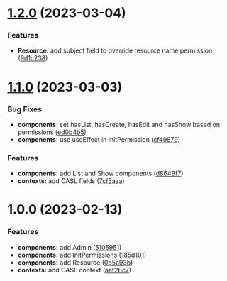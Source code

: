 # [1.2.0](https://github.com/ra-libs/react-rbac/compare/v1.1.0...v1.2.0) (2023-03-04)


### Features

* **Resource:** add subject field to override resource name permission ([9d1c238](https://github.com/ra-libs/react-rbac/commit/9d1c23840d636176140cabd32e2c845a7995260c))

# [1.1.0](https://github.com/ra-libs/react-rbac/compare/v1.0.0...v1.1.0) (2023-03-03)


### Bug Fixes

* **components:** set hasList, hasCreate, hasEdit and hasShow based on permissions ([ed0b4b5](https://github.com/ra-libs/react-rbac/commit/ed0b4b5e11a011cfb7f7393c81c9c06be5d1b199))
* **components:** use useEffect in initPermission ([cf49879](https://github.com/ra-libs/react-rbac/commit/cf498791eb1530e472dd7bfa2a221ec6fe6873ec))


### Features

* **components:** add List and Show components ([d8649f7](https://github.com/ra-libs/react-rbac/commit/d8649f7add3a8832a8c34a43523ffc407cd517c8))
* **contexts:** add CASL fields ([7cf5aaa](https://github.com/ra-libs/react-rbac/commit/7cf5aaaffb13820d47654889a7ee69c87909a931))

# 1.0.0 (2023-02-13)


### Features

* **components:** add Admin ([5105951](https://github.com/ra-libs/react-rbac/commit/51059518c4350c990439347031b905f853d7bc69))
* **components:** add InitPermissions ([185d101](https://github.com/ra-libs/react-rbac/commit/185d101fb2b07f52183c0b79a46f838b15b48814))
* **components:** add Resource ([0b5a93b](https://github.com/ra-libs/react-rbac/commit/0b5a93b62ac7b6ed8cb8eb6b37d00211861f2409))
* **contexts:** add CASL context ([aaf28c7](https://github.com/ra-libs/react-rbac/commit/aaf28c767b244791d5e60e94af1d69745b648e35))
